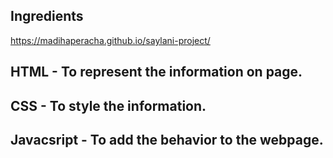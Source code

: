 ##  Ingredients
https://madihaperacha.github.io/saylani-project/
## HTML - To represent the information on page.
## CSS - To style the information.
## Javacsript - To add the behavior to the webpage.
